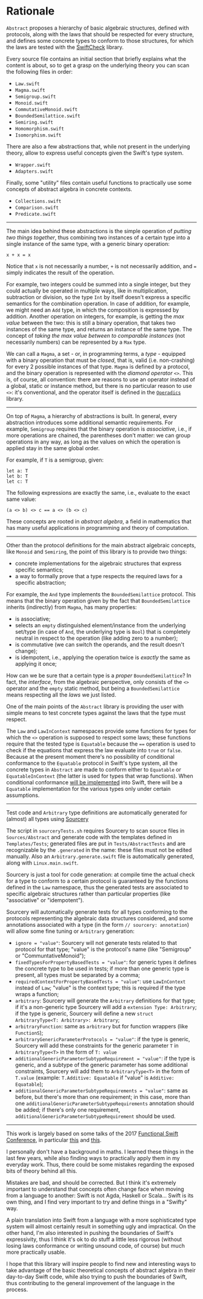 # Rationale

`Abstract` proposes a hierarchy of basic algebraic structures, defined with protocols, along with the laws that should be respected for every structure, and defines some concrete types to conform to those structures, for which the laws are tested with the [SwiftCheck](https://github.com/typelift/SwiftCheck) library.

Every source file contains an initial section that briefly explains what the content is about, so to get a grasp on the underlying theory you can scan the following files in order:

- `Law.swift`
- `Magma.swift`
- `Semigroup.swift`
- `Monoid.swift`
- `CommutativeMonoid.swift`
- `BoundedSemilattice.swift`
- `Semiring.swift`
- `Homomorphism.swift`
- `Isomorphism.swift`

There are also a few abstractions that, while not present in the underlying theory, allow to express useful concepts given the Swift's type system.

- `Wrapper.swift`
- `Adapters.swift`

Finally, some "utility" files contain useful functions to practically use some concepts of abstract algebra in concrete contexts.

- `Collections.swift`
- `Comparison.swift`
- `Predicate.swift`

------

The main idea behind these abstractions is the simple operation of *putting two things together*, thus combining two instances of a certain type into a single instance of the same type, with a generic binary operation:

```
x + x = x
```

Notice that `x` is not necessarily a number, `+` is not necessarily addition, and `=` simply indicates the result of the operation.

For example, two integers could be summed into a single integer, but they could actually be operated in multiple ways, like in multiplication, subtraction or division, so the type `Int` by itself doesn't express a specific semantics for the combination operation. In case of addition, for example, we might need an `Add` type, in which the composition is expressed by addition. Another operation on integers, for example, is getting the *max value* between the two: this is still a binary operation, that takes two instances of the same type, and returns an instance of the same type. The concept of *taking the max value between to comparable instances* (not necessarily numbers) can be represented by a `Max` type.

We can call a `Magma`, a set - or, in programming terms, a *type* - equipped with a binary operation that must be *closed*, that is, valid (i.e. non-crashing) for every 2 possible instances of that type. `Magma` is defined by a protocol, and the binary operation is represented with the *diamond operator* `<>`. This is, of course, all convention: there are reasons to use an operator instead of a global, static or instance method, but there is no particular reason to use `<>`: it's conventional, and the operator itself is defined in the [`Operadics`](https://github.com/typelift/Operadics) library.

---

On top of `Magma`, a hierarchy of abstractions is built. In general, every abstraction introduces some additional semantic requirements. For example, `Semigroup` requires that the binary operation is *associative*, i.e., if more operations are chained, the parentheses don't matter: we can group operations in any way, as long as the values on which the operation is applied stay in the same global order.

For example, if `T` is a semigroup, given:

```
let a: T
let b: T
let c: T
```

The following expressions are exactly the same, i.e., evaluate to the exact same value:

```
(a <> b) <> c == a <> (b <> c)
```

These concepts are rooted in *abstract algebra*, a field in mathematics that has many useful applications in programming and theory of computation.

---

Other than the protocol definitions for the main abstract algebraic concepts, like `Monoid` and `Semiring`, the point of this library is to provide two things:

- concrete implementations for the algebraic structures that express specific semantics;
- a way to formally prove that a type respects the required laws for a specific abstraction;

For example, the `And` type implements the `BoundedSemilattice` protocol. This means that the binary operation given by the fact that `BoundedSemilattice` inherits (indirectly) from `Magma`, has many properties:

- is associative;
- selects an `empty` distinguished element/instance from the underlying set/type (in case of `And`, the underlying type is `Bool`) that is completely neutral in respect to the operation (like adding zero to a number);
- is commutative (we can switch the operands, and the result doesn't change);
- is idempotent, i.e., applying the operation twice is *exactly* the same as applying it once;

How can we be sure that a certain type is a *proper* `BoundedSemilattice`? In fact, the *interface*, from the algebraic perspective, only consists of the `<>` operator and the `empty` static method, but being a `BoundedSemilattice` means respecting all the *laws* we just listed.

One of the main points of the `Abstract` library is providing the user with simple means to test concrete types against the laws that the type must respect.

The `Law` and `LawInContext` namespaces provide some functions for types for which the `<>` operation is supposed to respect some laws; these functions require that the tested type is `Equatable` because the `==` operation is used to check if the equations that express the law evaluate into `true` or `false`. Because at the present moment there's no possibility of conditional conformance to the `Equatable` protocol in Swift's type system, all the concrete types in `Abstract` are made to conform either to `Equatable` or `EquatableInContext` (the latter is used for types that wrap functions). When conditional conformance [will be implemented](https://github.com/apple/swift-evolution/blob/master/proposals/0143-conditional-conformances.md) into Swift, there will be a `Equatable` implementation for the various types only under certain assumptions.

------

Test code and `Arbitrary` type definitions are automatically generated for (almost) all types using [Sourcery](https://github.com/krzysztofzablocki/Sourcery)

The script in `sourceryTests.sh` requires Sourcery to scan source files in `Sources/Abstract` and generate code with the templates defined in `Templates/Tests`; generated files are put in `Tests/AbstractTests` and are recognizable by the `.generated` in the name: these files must not be edited manually. Also an `Arbitrary.generate.swift` file is automatically generated, along with `Linux.main.swift`.

Sourcery is just a tool for code generation: at compile time the actual check for a type to conform to a certain protocol is guaranteed by the functions defined in the `Law` namespace, thus the generated tests are associated to specific algebraic structures rather than particular properties (like "associative" or "idempotent").

Sourcery will automatically generate tests for all types conforming to the protocols representing the algebraic data structures considered, and some annotations associated with a type (in the form `// sourcery: annotation`) will allow some fine tuning or `Arbitrary` generation:

- `ignore = "value"`: Sourcery will not generate tests related to that protocol for that type; "value" is the protocol's name (like "Semigroup" or "CommuntativeMonoid");
- `fixedTypesForPropertyBasedTests = "value"`: for generic types it defines the concrete type to be used in tests; if more than one generic type is present, all types must be separated by a comma;
- `requiredContextForPropertyBasedTests = "value"`: use `LawInContext` instead of `Law`; "value" is the context type; this is required if the type wraps a function;
- `arbitrary`: Sourcery will generate the `Arbitrary` definitions for that type; if it's a non-generic type Sourcery will add a `extension Type: Arbitrary`; if the type is generic, Sourcery will define a new `struct ArbitraryType<T: Arbitrary>: Arbitrary`;
- `arbitraryFunction`: same as `arbitrary` but for function wrappers (like `FunctionS`);
- `arbitraryGenericParameterProtocols = "value"`: if the type is generic, Sourcery will add these constraints for the generic parameter `T` in `ArbitraryType<T>` in the form of `T: value`
- `additionalGenericParameterSubtypeRequirement = "value"`: if the type is generic, and a subtype of the generic parameter has some additional constraints, Sourcery will add them to `ArbitraryType<T>` in the form of `T.value` (example: `T.Additive: Equatable` if "value" is `Additive: Equatable`);
- `additionalGenericParameterSubtypeRequirements = "value"`: same as before, but there's more than one requirement; in this case, more than one `additionalGenericParameterSubtypeRequirements` annotation should be added; if there's only one requirement, `additionalGenericParameterSubtypeRequirement` should be used.

------

This work is largely based on some talks of the 2017 [Functional Swift Conference](http://2017.funswiftconf.com), in particular [this](https://www.youtube.com/watch?v=6z9QjDUKkCs) and [this](https://www.youtube.com/watch?v=VFPhPOnPiTY).

I personally don't have a background in maths. I learned these things in the last few years, while also finding ways to practically apply them in my everyday work. Thus, there could be some mistakes regarding the exposed bits of theory behind all this.

Mistakes are bad, and should be corrected. But I think it's extremely important to understand that concepts often change face when moving from a language to another: Swift is not Agda, Haskell or Scala... Swift is its own thing, and I find very important to try and define things in a "Swifty" way.

A plain translation into Swift from a language with a more sophisticated type system will almost certainly result in something ugly and impractical. On the other hand, I'm also interested in pushing the boundaries of Swift's expressivity, thus I think it's ok to do stuff a little less rigorous (without losing laws conformance or writing unsound code, of course) but much more practically usable.

I hope that this library will inspire people to find new and interesting ways to take advantage of the basic theoretical concepts of abstract algebra in their day-to-day Swift code, while also trying to push the boundaries of Swift, thus contributing to the general improvement of the language in the process.